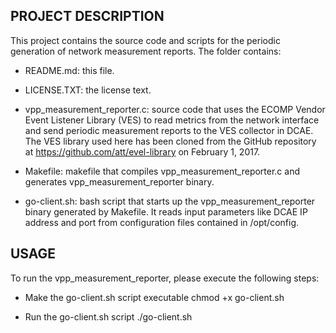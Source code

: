
PROJECT DESCRIPTION
---
This project contains the source code and scripts for the periodic generation of network measurement reports. The folder contains:

 - README.md: this file.

 - LICENSE.TXT: the license text.

 - vpp_measurement_reporter.c: source code that uses the ECOMP Vendor Event Listener Library (VES) to read metrics from the network interface and send periodic measurement reports to the VES collector in DCAE. The VES library used here has been cloned from the GitHub repository at https://github.com/att/evel-library on February 1, 2017.

 - Makefile: makefile that compiles vpp_measurement_reporter.c and generates vpp_measurement_reporter binary.

 - go-client.sh: bash script that starts up the vpp_measurement_reporter binary generated by Makefile. It reads input parameters like DCAE IP address and port from configuration files contained in /opt/config.


USAGE
---
To run the vpp_measurement_reporter, please execute the following steps:

 - Make the go-client.sh script executable
        chmod +x go-client.sh

 - Run the go-client.sh script
        ./go-client.sh  
